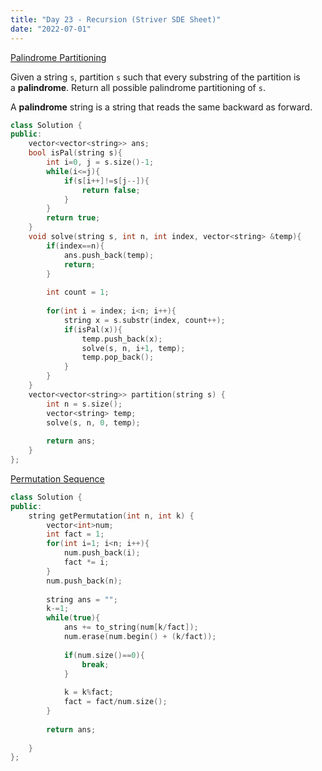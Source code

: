 ```yaml
---
title: "Day 23 - Recursion (Striver SDE Sheet)"
date: "2022-07-01"
---
```


[Palindrome Partitioning](https://leetcode.com/problems/palindrome-partitioning/)

Given a string `s`, partition `s` such that every substring of the partition is a **palindrome**. Return all possible palindrome partitioning of `s`.

A **palindrome** string is a string that reads the same backward as forward.

```cpp
class Solution {
public:
    vector<vector<string>> ans;
    bool isPal(string s){
        int i=0, j = s.size()-1;
        while(i<=j){
            if(s[i++]!=s[j--]){
                return false;
            }
        }
        return true;
    }
    void solve(string s, int n, int index, vector<string> &temp){
        if(index==n){
            ans.push_back(temp);
            return;
        }
        
        int count = 1;
        
        for(int i = index; i<n; i++){
            string x = s.substr(index, count++);
            if(isPal(x)){
                temp.push_back(x);
                solve(s, n, i+1, temp);
                temp.pop_back();
            }
        }
    }
    vector<vector<string>> partition(string s) {
        int n = s.size();
        vector<string> temp;
        solve(s, n, 0, temp);
        
        return ans;
    }
};
```

[Permutation Sequence](https://leetcode.com/problems/permutation-sequence/)

```cpp
class Solution {
public:
    string getPermutation(int n, int k) {
        vector<int>num;
        int fact = 1;
        for(int i=1; i<n; i++){
            num.push_back(i);
            fact *= i;
        }
        num.push_back(n);
        
        string ans = "";
        k-=1;
        while(true){
            ans += to_string(num[k/fact]);
            num.erase(num.begin() + (k/fact));
            
            if(num.size()==0){
                break;
            }
            
            k = k%fact;
            fact = fact/num.size();
        }
        
        return ans;
        
    }
};
```